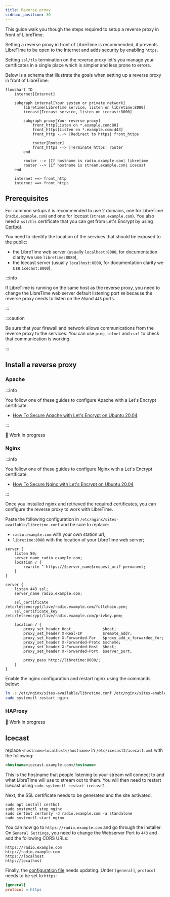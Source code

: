 ```yaml
---
title: Reverse proxy
sidebar_position: 30
---
```


This guide walk you though the steps required to setup a reverse proxy in front of LibreTime.

Setting a reverse proxy in front of LibreTime is recommended, it prevents LibreTime to be
open to the Internet and adds security by enabling `https`.

Setting `ssl/tls` termination on the reverse proxy let's you manage your certificates in
a single place which is simpler and less prone to errors.

Below is a schema that illustrate the goals when setting up a reverse proxy in front of LibreTime:

```mermaid
flowchart TD
    internet[Internet]

    subgraph internal[Your system or private network]
        libretime[LibreTime service, listen on libretime:8080]
        icecast[Icecast service, listen on icecast:8000]

        subgraph proxy[Your reverse proxy]
            front_http[Listen on *.example.com:80]
            front_https[Listen on *.example.com:443]
            front_http -.-> |Redirect to https| front_https

            router[Router]
            front_https --> |Terminate https| router
        end

        router --> |If hostname is radio.example.com| libretime
        router --> |If hostname is stream.example.com| icecast
    end

    internet ==> front_http
    internet ==> front_https
```

## Prerequisites

For common setups it is recommended to use 2 domains, one for LibreTime (`radio.example.com`) and one for Icecast (`stream.example.com`). You also need a `ssl/tls` certificate that you can get from Let's Encrypt by using [Certbot](https://certbot.eff.org/).

You need to identify the location of the services that should be exposed to the public:

- the LibreTime web server (usually `localhost:8080`, for documentation clarity we use `libretime:8080`),
- the Icecast server (usually `localhost:8000`, for documentation clarity we use `icecast:8000`).

:::info

If LibreTime is running on the same host as the reverse proxy, you need to change the LibreTime web server default listening port `80` because the reverse proxy needs to listen on the `80`and `443` ports.

:::

:::caution

Be sure that your firewall and network allows communications from the reverse proxy to the services. You can use `ping`, `telnet` and `curl` to check that communication is working.

:::

## Install a reverse proxy

### Apache

:::info

You follow one of these guides to configure Apache with a Let's Encrypt certificate.

- [How To Secure Apache with Let's Encrypt on Ubuntu 20.04](https://www.digitalocean.com/community/tutorials/how-to-secure-apache-with-let-s-encrypt-on-ubuntu-20-04)

:::

:construction: Work in progress

### Nginx

:::info

You follow one of these guides to configure Nginx with a Let's Encrypt certificate.

- [How To Secure Nginx with Let's Encrypt on Ubuntu 20.04](https://www.digitalocean.com/community/tutorials/how-to-secure-nginx-with-let-s-encrypt-on-ubuntu-20-04)

:::

Once you installed nginx and retrieved the required certificates, you can configure the reverse proxy to work with LibreTime.

Paste the following configuration in `/etc/nginx/sites-available/libretime.conf` and be sure to replace:

- `radio.example.com` with your own station url,
- `libretime:8080` with the location of your LibreTime web server;

```nginx
server {
    listen 80;
    server_name radio.example.com;
    location / {
        rewrite ^ https://$server_name$request_uri? permanent;
    }
}

server {
    listen 443 ssl;
    server_name radio.example.com;

    ssl_certificate /etc/letsencrypt/live/radio.example.com/fullchain.pem;
    ssl_certificate_key /etc/letsencrypt/live/radio.example.com/privkey.pem;

    location / {
        proxy_set_header Host              $host;
        proxy_set_header X-Real-IP         $remote_addr;
        proxy_set_header X-Forwarded-For   $proxy_add_x_forwarded_for;
        proxy_set_header X-Forwarded-Proto $scheme;
        proxy_set_header X-Forwarded-Host  $host;
        proxy_set_header X-Forwarded-Port  $server_port;

        proxy_pass http://libretime:8080/;
    }
}
```

Enable the nginx configuration and restart nginx using the commands below:

```bash
ln -s /etc/nginx/sites-available/libretime.conf /etc/nginx/sites-enabled/
sudo systemctl restart nginx
```

### HAProxy

:construction: Work in progress

## Icecast

replace `<hostname>localhost</hostname>` in `/etc/icecast2/icecast.xml` with the following:

```xml
<hostname>icecast.example.com</hostname>
```

This is the hostname that people listening to your stream will connect to and what
LibreTime will use to stream out to them. You will then need to restart Icecast using `sudo systemctl restart icecast2`.

Next, the SSL certificate needs to be generated and the site activated.

```
sudo apt install certbot
sudo systemctl stop nginx
sudo certbot certonly -d radio.example.com -a standalone
sudo systemctl start nginx
```

You can now go to `https://radio.example.com` and go
through the installer. On `General Settings`, you need to change the Webserver Port to
`443` and add the following CORS URLs:

```
https://radio.example.com
http://radio.example.com
https://localhost
http://localhost
```

Finally, the [configuration file](./configuration.md) needs updating. Under `[general]`, `protocol`
needs to be set to `https`:

```ini
[general]
protocol = https
```
